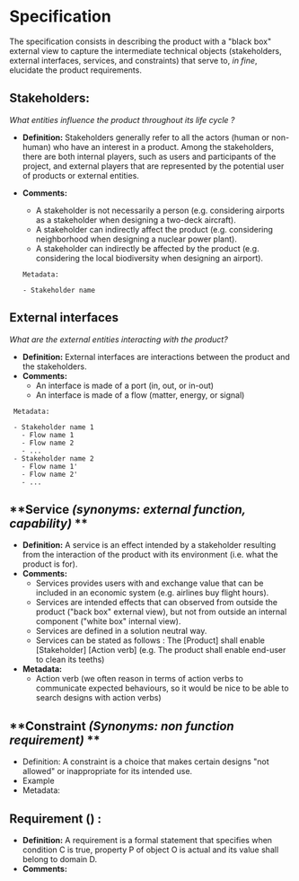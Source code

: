 # **Specification**

The specification consists in describing the product with a "black box" external view to capture the intermediate technical objects (stakeholders, external interfaces, services, and constraints) that serve to, *in fine*, elucidate the product requirements. 

## **Stakeholders:**
*What entities influence the product throughout its life cycle ?*

- **Definition:** Stakeholders generally refer to all the actors (human or non-human) who have an interest in a product. Among the stakeholders, there are both internal players, such as users and participants of the project, and external players that are represented by the potential user of products or external entities.

- **Comments:**

  - A stakeholder is not necessarily a person (e.g. considering airports as a stakeholder when designing a two-deck aircraft).
  - A stakeholder can indirectly affect the product (e.g. considering neighborhood when designing a nuclear power plant).
  - A stakeholder can indirectly be affected by the product (e.g. considering the local biodiversity when designing an airport).

  ```
  Metadata:
  
  - Stakeholder name
  ```

## **External interfaces**
*What are the external entities interacting with the product?*

- **Definition:**  External interfaces are interactions between the product and the stakeholders.
- **Comments:**
  - An interface is made of a port (in, out, or in-out)
  - An interface is made of a flow (matter, energy, or signal)
  
 ```
  Metadata:
  
  - Stakeholder name 1
    - Flow name 1
    - Flow name 2
    - ...
  - Stakeholder name 2
    - Flow name 1'
    - Flow name 2'
    - ...
  ```

## **Service *(synonyms: external function, capability)* **

- **Definition:** A service is an effect intended by a stakeholder resulting from the interaction of the product with its environment (i.e. what the  product is for).
- **Comments:**
  - Services provides users with and exchange value that can be included in an economic system (e.g. airlines buy flight hours).
  - Services are intended effects that can observed from outside the product ("back box" external view), but not from outside an internal component ("white box" internal view).
  - Services are defined in a solution neutral way.
  - Services can be stated as follows : The [Product] shall enable [Stakeholder] [Action verb] (e.g. The product shall enable end-user to clean its teeths)
- **Metadata:**
  - Action verb (we often reason in terms of action verbs to communicate expected behaviours, so it would be nice to be able to search designs with action verbs)

## **Constraint *(Synonyms: non function requirement)* ** 

- Definition: A constraint is a choice that makes certain designs "not allowed" or inappropriate for its intended use.
- Example
- Metadata:

## **Requirement () :**

- **Definition:** A requirement is a formal statement that specifies when condition C is true, property P of object O is actual and its value shall belong  to domain D.
- **Comments:**


